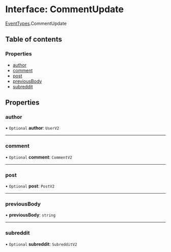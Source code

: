 # Interface: CommentUpdate

[EventTypes](../modules/EventTypes.md).CommentUpdate

## Table of contents

### Properties

- [author](EventTypes.CommentUpdate.md#author)
- [comment](EventTypes.CommentUpdate.md#comment)
- [post](EventTypes.CommentUpdate.md#post)
- [previousBody](EventTypes.CommentUpdate.md#previousbody)
- [subreddit](EventTypes.CommentUpdate.md#subreddit)

## Properties

### <a id="author" name="author"></a> author

• `Optional` **author**: `UserV2`

---

### <a id="comment" name="comment"></a> comment

• `Optional` **comment**: `CommentV2`

---

### <a id="post" name="post"></a> post

• `Optional` **post**: `PostV2`

---

### <a id="previousbody" name="previousbody"></a> previousBody

• **previousBody**: `string`

---

### <a id="subreddit" name="subreddit"></a> subreddit

• `Optional` **subreddit**: `SubredditV2`
